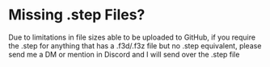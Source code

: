# Missing .step Files?
Due to limitations in file sizes able to be uploaded to GitHub, if you require the .step for anything that has a .f3d/.f3z file but no .step equivalent, please send me a DM or mention in Discord and I will send over the .step file
